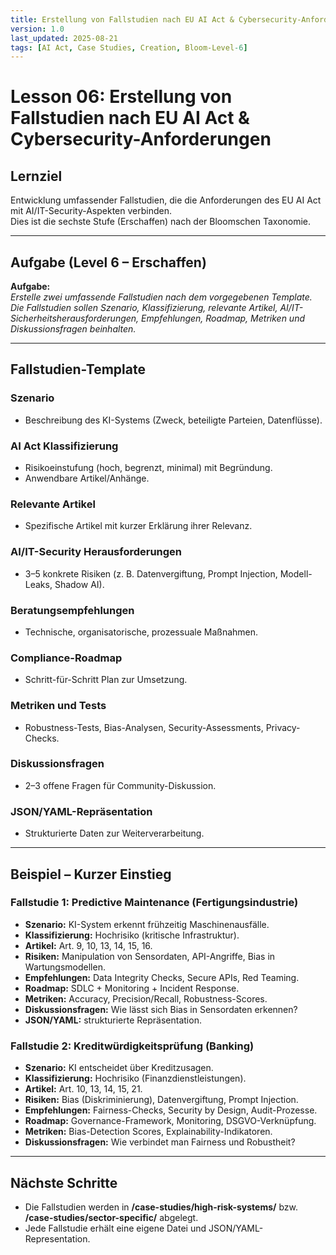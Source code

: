 ```yaml
---
title: Erstellung von Fallstudien nach EU AI Act & Cybersecurity-Anforderungen
version: 1.0
last_updated: 2025-08-21
tags: [AI Act, Case Studies, Creation, Bloom-Level-6]
---
```


# Lesson 06: Erstellung von Fallstudien nach EU AI Act & Cybersecurity-Anforderungen

## Lernziel
Entwicklung umfassender Fallstudien, die die Anforderungen des EU AI Act mit AI/IT-Security-Aspekten verbinden.  
Dies ist die sechste Stufe (Erschaffen) nach der Bloomschen Taxonomie.

---

## Aufgabe (Level 6 – Erschaffen)
**Aufgabe:**  
*Erstelle zwei umfassende Fallstudien nach dem vorgegebenen Template. Die Fallstudien sollen Szenario, Klassifizierung, relevante Artikel, AI/IT-Sicherheitsherausforderungen, Empfehlungen, Roadmap, Metriken und Diskussionsfragen beinhalten.*

---

## Fallstudien-Template

### Szenario
- Beschreibung des KI-Systems (Zweck, beteiligte Parteien, Datenflüsse).

### AI Act Klassifizierung
- Risikoeinstufung (hoch, begrenzt, minimal) mit Begründung.
- Anwendbare Artikel/Anhänge.

### Relevante Artikel
- Spezifische Artikel mit kurzer Erklärung ihrer Relevanz.

### AI/IT-Security Herausforderungen
- 3–5 konkrete Risiken (z. B. Datenvergiftung, Prompt Injection, Modell-Leaks, Shadow AI).

### Beratungsempfehlungen
- Technische, organisatorische, prozessuale Maßnahmen.

### Compliance-Roadmap
- Schritt-für-Schritt Plan zur Umsetzung.

### Metriken und Tests
- Robustness-Tests, Bias-Analysen, Security-Assessments, Privacy-Checks.

### Diskussionsfragen
- 2–3 offene Fragen für Community-Diskussion.

### JSON/YAML-Repräsentation
- Strukturierte Daten zur Weiterverarbeitung.

---

## Beispiel – Kurzer Einstieg

### Fallstudie 1: Predictive Maintenance (Fertigungsindustrie)
- **Szenario:** KI-System erkennt frühzeitig Maschinenausfälle.  
- **Klassifizierung:** Hochrisiko (kritische Infrastruktur).  
- **Artikel:** Art. 9, 10, 13, 14, 15, 16.  
- **Risiken:** Manipulation von Sensordaten, API-Angriffe, Bias in Wartungsmodellen.  
- **Empfehlungen:** Data Integrity Checks, Secure APIs, Red Teaming.  
- **Roadmap:** SDLC + Monitoring + Incident Response.  
- **Metriken:** Accuracy, Precision/Recall, Robustness-Scores.  
- **Diskussionsfragen:** Wie lässt sich Bias in Sensordaten erkennen?  
- **JSON/YAML:** strukturierte Repräsentation.  

### Fallstudie 2: Kreditwürdigkeitsprüfung (Banking)
- **Szenario:** KI entscheidet über Kreditzusagen.  
- **Klassifizierung:** Hochrisiko (Finanzdienstleistungen).  
- **Artikel:** Art. 10, 13, 14, 15, 21.  
- **Risiken:** Bias (Diskriminierung), Datenvergiftung, Prompt Injection.  
- **Empfehlungen:** Fairness-Checks, Security by Design, Audit-Prozesse.  
- **Roadmap:** Governance-Framework, Monitoring, DSGVO-Verknüpfung.  
- **Metriken:** Bias-Detection Scores, Explainability-Indikatoren.  
- **Diskussionsfragen:** Wie verbindet man Fairness und Robustheit?  

---

## Nächste Schritte
- Die Fallstudien werden in **/case-studies/high-risk-systems/** bzw. **/case-studies/sector-specific/** abgelegt.  
- Jede Fallstudie erhält eine eigene Datei und JSON/YAML-Representation.

